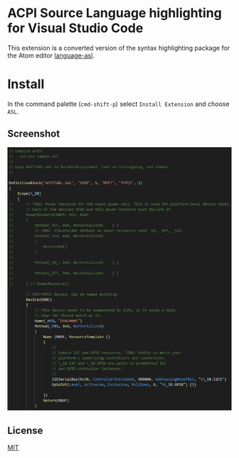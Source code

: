 # ACPI Source Language highlighting for Visual Studio Code
This extension is a converted version of the syntax highlighting package for the Atom editor [language-asl](https://github.com/sebadur/language-asl).

# Install
In the command palette (`cmd-shift-p`) select `Install Extension` and choose `ASL`.

## Screenshot
![Example of Highlighting](https://raw.githubusercontent.com/Thog/vscode-asl/master/img/example.png)

## License
[MIT](LICENSE.md)
